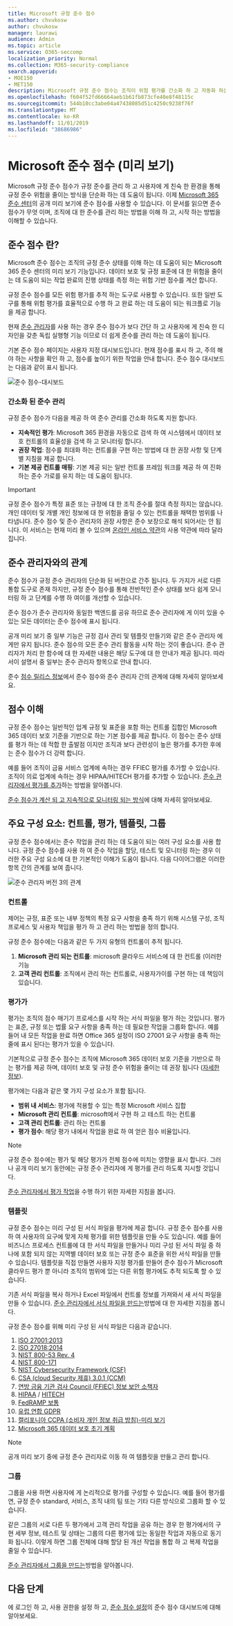 ```yaml
---
title: Microsoft 규정 준수 점수
ms.author: chvukosw
author: chvukosw
manager: laurawi
audience: Admin
ms.topic: article
ms.service: O365-seccomp
localization_priority: Normal
ms.collection: M365-security-compliance
search.appverid:
- MOE150
- MET150
description: Microsoft 규정 준수 점수는 조직이 위험 평가를 간소화 하 고 자동화 하는 데 도움이 되며, 위험을 해결 하기 위한 권장 조치를 제시 합니다.
ms.openlocfilehash: f604f52fd66664aeb1b61fb873cfe40e8f48115c
ms.sourcegitcommit: 544b10cc3abe04a47438085d51c4250c9238f76f
ms.translationtype: MT
ms.contentlocale: ko-KR
ms.lasthandoff: 11/01/2019
ms.locfileid: "38686986"
---
```

# <a name="microsoft-compliance-score-preview"></a>Microsoft 준수 점수 (미리 보기)

Microsoft 규정 준수 점수가 규정 준수를 관리 하 고 사용자에 게 친숙 한 환경을 통해 규정 준수 위험을 줄이는 방식을 단순화 하는 데 도움이 됩니다. 이제 [Microsoft 365 준수 센터](microsoft-365-compliance-center.md)의 공개 미리 보기에 준수 점수를 사용할 수 있습니다. 이 문서를 읽으면 준수 점수가 무엇 이며, 조직에 대 한 준수를 관리 하는 방법을 이해 하 고, 시작 하는 방법을 이해할 수 있습니다.

## <a name="what-is-compliance-score"></a>준수 점수 란?

Microsoft 준수 점수는 조직의 규정 준수 상태를 이해 하는 데 도움이 되는 Microsoft 365 준수 센터의 미리 보기 기능입니다. 데이터 보호 및 규정 표준에 대 한 위험을 줄이는 데 도움이 되는 작업 완료의 진행 상태를 측정 하는 위험 기반 점수를 계산 합니다.

규정 준수 점수를 모든 위험 평가를 추적 하는 도구로 사용할 수 있습니다. 또한 일반 도구를 통해 위험 평가를 효율적으로 수행 하 고 완료 하는 데 도움이 되는 워크플로 기능을 제공 합니다.

현재 [준수 관리자](compliance-manager-overview.md)를 사용 하는 경우 준수 점수가 보다 간단 하 고 사용자에 게 친숙 한 디자인을 갖춘 독립 실행형 기능 이므로 더 쉽게 준수를 관리 하는 데 도움이 됩니다. 

기본 준수 점수 페이지는 사용자 지정 대시보드입니다. 현재 점수를 표시 하 고, 주의 해야 하는 사항을 확인 하 고, 점수를 높이기 위한 작업을 안내 합니다. 준수 점수 대시보드는 다음과 같이 표시 됩니다.

![준수 점수-대시보드](media/compliance-score-dashboard.png "준수 점수 대시보드")

### <a name="simplified-compliance-management"></a>간소화 된 준수 관리

규정 준수 점수가 다음을 제공 하 여 준수 관리를 간소화 하도록 지원 합니다.

- **지속적인 평가**: Microsoft 365 환경을 자동으로 검색 하 여 시스템에서 데이터 보호 컨트롤의 효율성을 검색 하 고 모니터링 합니다.
- **권장 작업**: 점수를 최대화 하는 컨트롤을 구현 하는 방법에 대 한 권장 사항 및 단계별 지침을 제공 합니다.
-  **기본 제공 컨트롤 매핑**: 기본 제공 되는 일반 컨트롤 프레임 워크를 제공 하 여 진화 하는 준수 가로를 유지 하는 데 도움이 됩니다.

> [!IMPORTANT] 
> 규정 준수 점수가 특정 표준 또는 규정에 대 한 조직 준수를 절대 측정 하지는 않습니다. 개인 데이터 및 개별 개인 정보에 대 한 위험을 줄일 수 있는 컨트롤을 채택한 범위를 나타냅니다. 준수 점수 및 준수 관리자의 권장 사항은 준수 보장으로 해석 되어서는 안 됩니다. 이 서비스는 현재 미리 볼 수 있으며 [온라인 서비스 약관](https://go.microsoft.com/fwlink/?linkid=2108910)의 사용 약관에 따라 달라 집니다.

## <a name="relationship-to-compliance-manager"></a>준수 관리자와의 관계

준수 점수가 규정 준수 관리자의 단순화 된 버전으로 간주 됩니다. 두 가지가 서로 다른 통합 도구로 존재 하지만, 규정 준수 점수를 통해 전반적인 준수 상태를 보다 쉽게 모니터링 하 고 단계를 수행 하 여이를 개선할 수 있습니다.

준수 점수가 준수 관리자와 동일한 백엔드를 공유 하므로 준수 관리자에 게 이미 있을 수 있는 모든 데이터는 준수 점수에 표시 됩니다.

공개 미리 보기 중 일부 기능은 규정 검사 관리 및 템플릿 만들기와 같은 준수 관리자 에게만 유지 됩니다. 준수 점수의 모든 준수 관리 활동을 시작 하는 것이 좋습니다. 준수 관리자가 처리 한 함수에 대 한 자세한 내용은 해당 도구에 대 한 안내가 제공 됩니다. 따라서이 설명서 중 일부는 준수 관리자 항목으로 안내 합니다.

준수 [점수 릴리스 정보](compliance-score-release-notes.md)에서 준수 점수와 준수 관리자 간의 관계에 대해 자세히 알아보세요.

## <a name="understanding-your-score"></a>점수 이해

규정 준수 점수는 일반적인 업계 규정 및 표준을 포함 하는 컨트롤 집합인 Microsoft 365 데이터 보호 기준을 기반으로 하는 기본 점수를 제공 합니다. 이 점수는 준수 상태를 평가 하는 데 적합 한 출발점 이지만 조직과 보다 관련성이 높은 평가를 추가한 후에는 준수 점수가 더 강력 합니다.

예를 들어 조직이 금융 서비스 업계에 속하는 경우 FFIEC 평가를 추가할 수 있습니다. 조직이 의료 업계에 속하는 경우 HIPAA/HITECH 평가를 추가할 수 있습니다. [준수 관리자에서 평가를 추가](working-with-compliance-manager.md#assessments)하는 방법을 알아봅니다.

[준수 점수가 계산 되 고 지속적으로 모니터링 되는 방식](compliance-score-methodology.md)에 대해 자세히 알아보세요.


## <a name="key-components-controls-assessments-templates-groups"></a>주요 구성 요소: 컨트롤, 평가, 템플릿, 그룹

규정 준수 점수에서는 준수 작업을 관리 하는 데 도움이 되는 여러 구성 요소를 사용 합니다. 규정 준수 점수를 사용 하 여 준수 작업을 할당, 테스트 및 모니터링 하는 경우 이러한 주요 구성 요소에 대 한 기본적인 이해가 도움이 됩니다. 다음 다이어그램은 이러한 항목 간의 관계를 보여 줍니다.

![준수 관리자 버전 3의 관계](media/compliance-manager-relationships.png "규정 준수 점수 구성 요소")

### <a name="controls"></a>컨트롤

제어는 규정, 표준 또는 내부 정책의 특정 요구 사항을 충족 하기 위해 시스템 구성, 조직 프로세스 및 사용자 책임을 평가 하 고 관리 하는 방법을 정의 합니다.

규정 준수 점수에는 다음과 같은 두 가지 유형의 컨트롤이 추적 됩니다.

1. **Microsoft 관리 되는 컨트롤**: microsoft 클라우드 서비스에 대 한 컨트롤 (이러한 기능
2. **고객 관리 컨트롤**: 조직에서 관리 하는 컨트롤로, 사용자가이를 구현 하는 데 책임이 있습니다.
 
### <a name="assessments"></a>평가가

평가는 조직의 점수 매기기 프로세스를 시작 하는 서식 파일을 평가 하는 것입니다. 평가는 표준, 규정 또는 법률 요구 사항을 충족 하는 데 필요한 작업을 그룹화 합니다. 예를 들어 내 모든 작업을 완료 하면 Office 365 설정이 ISO 27001 요구 사항을 충족 하는 줄에 표시 된다는 평가가 있을 수 있습니다.

기본적으로 규정 준수 점수는 조직에 Microsoft 365 데이터 보호 기준을 기반으로 하는 평가를 제공 하며, 데이터 보호 및 규정 준수 위험을 줄이는 데 권장 됩니다 ([자세한 정보](compliance-score-methodology.md#initial-score-based-on-microsoft-365-data-protection-baseline)).

평가에는 다음과 같은 몇 가지 구성 요소가 포함 됩니다.

- **범위 내 서비스**: 평가에 적용할 수 있는 특정 Microsoft 서비스 집합
- **Microsoft 관리 컨트롤**: microsoft에서 구현 하 고 테스트 하는 컨트롤
- **고객 관리 컨트롤**: 관리 하는 컨트롤
- **평가 점수**: 해당 평가 내에서 작업을 완료 하 여 얻은 점수 비율입니다.

> [!NOTE]
> 규정 준수 점수에는 평가 및 해당 평가가 전체 점수에 미치는 영향을 표시 합니다. 그러나 공개 미리 보기 동안에는 규정 준수 관리자에 게 평가를 관리 하도록 지시할 것입니다.

[준수 관리자에서 평가 작업](working-with-compliance-manager.md#assessments)을 수행 하기 위한 자세한 지침을 봅니다.

### <a name="templates"></a>템플릿

규정 준수 점수는 미리 구성 된 서식 파일을 평가에 제공 합니다. 규정 준수 점수를 사용 하 여 사용자의 요구에 맞게 자체 평가를 위한 템플릿을 만들 수도 있습니다. 예를 들어 비즈니스 프로세스 컨트롤에 대 한 서식 파일을 만들거나 미리 구성 된 서식 파일 중 하나에 포함 되지 않는 지역별 데이터 보호 또는 규정 준수 표준을 위한 서식 파일을 만들 수 있습니다.  템플릿을 직접 만들면 사용자 지정 평가를 만들어 준수 점수가 Microsoft 클라우드 평가 뿐 아니라 조직의 범위에 있는 다른 위험 평가에도 추적 되도록 할 수 있습니다.

기존 서식 파일을 복사 하거나 Excel 파일에서 컨트롤 정보를 가져와서 새 서식 파일을 만들 수 있습니다. [준수 관리자에서 서식 파일을 만드는](working-with-compliance-manager.md#templates)방법에 대 한 자세한 지침을 봅니다.

규정 준수 점수를 위해 미리 구성 된 서식 파일은 다음과 같습니다.

1. [ISO 27001:2013](https://go.microsoft.com/fwlink/?linkid=2109073)
2. [ISO 27018:2014](https://go.microsoft.com/fwlink/?linkid=2109074)
3. [NIST 800-53 Rev. 4](https://go.microsoft.com/fwlink/?linkid=2109075)
4. [NIST 800-171](https://go.microsoft.com/fwlink/?linkid=2108867)
5. [NIST Cybersecurity Framework (CSF)](https://go.microsoft.com/fwlink/?linkid=2108868)
6. [CSA (cloud Security 제휴) 3.0.1 (CCM)](https://go.microsoft.com/fwlink/?linkid=2109076)
8. [연방 금융 기관 검사 Council (FFIEC) 정보 보안 소책자](https://go.microsoft.com/fwlink/?linkid=2109077) 
8. [HIPAA](https://go.microsoft.com/fwlink/?linkid=2109078) / [HITECH](https://go.microsoft.com/fwlink/?linkid=2109079)
9. [FedRAMP 보통](https://go.microsoft.com/fwlink/?linkid=2108869)
10. [유럽 연합 GDPR](https://go.microsoft.com/fwlink/?linkid=2108870)
11. [캘리포니아 CCPA (소비자 개인 정보 취급 방침)-미리 보기](https://go.microsoft.com/fwlink/?linkid=2108871)
12. [Microsoft 365 데이터 보호 초기 계획](compliance-score-methodology.md#initial-score-based-on-microsoft-365-data-protection-baseline)

> [!NOTE]
> 공개 미리 보기 중에 규정 준수 관리자로 이동 하 여 템플릿을 만들고 관리 합니다.

### <a name="groups"></a>그룹

그룹을 사용 하면 사용자에 게 논리적으로 평가를 구성할 수 있습니다. 예를 들어 평가를 연, 규정 준수 standard, 서비스, 조직 내의 팀 또는 기타 다른 방식으로 그룹화 할 수 있습니다. 

같은 그룹의 서로 다른 두 평가에서 고객 관리 작업을 공유 하는 경우 한 평가에서의 구현 세부 정보, 테스트 및 상태는 그룹의 다른 평가에 있는 동일한 작업과 자동으로 동기화 됩니다. 이렇게 하면 그룹 전체에 대해 할당 된 개선 작업을 통합 하 고 복제 작업을 줄일 수 있습니다.

[준수 관리자에서 그룹을 만드는](working-with-compliance-manager.md#groups)방법을 알아봅니다.

## <a name="next-step"></a>다음 단계

에 로그인 하 고, 사용 권한을 설정 하 고, [준수 점수 설정](compliance-score-setup.md)의 준수 점수 대시보드에 대해 알아보세요.
